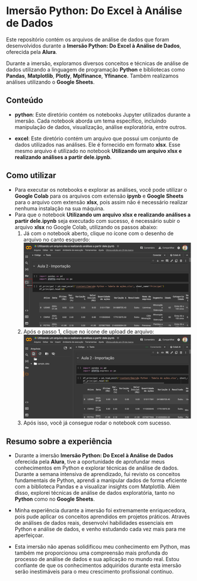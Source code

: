# Imersão Python: Do Excel à Análise de Dados

<p>Este repositório contém os arquivos de análise de dados que foram desenvolvidos durante a <b>Imersão Python: Do Excel à Análise de Dados</b>, oferecida pela <b>Alura</b>. 
<p>Durante a imersão, exploramos diversos conceitos e técnicas de análise de dados utilizando a linguagem de programação <b>Python</b> e bibliotecas como <b>Pandas</b>, <b>Matplotlib</b>, <b>Plotly</b>, <b>Mplfinance</b>, <b>Yfinance</b>.
Também realizamos análises utilizando o <b>Google Sheets</b>.

## Conteúdo

- **python**: Este diretório contém os notebooks Jupyter utilizados durante a imersão. Cada notebook aborda um tema específico, incluindo manipulação de dados, visualização, análise exploratória, entre outros.

- **excel**: Este diretório contém um arquivo que possui um conjunto de dados utilizados nas análises. Ele é fornecido em formato **xlsx**. Esse mesmo arquivo é utilizado no notebook **Utilizando um arquivo xlsx e realizando análises a partir dele.ipynb**.

## Como utilizar

- Para executar os notebooks e explorar as análises, você pode utilizar o **Google Colab** para os arquivos com extensão **ipynb** e **Google Sheets** para o arquivo com extensão **xlsx**, pois assim não é necessário realizar nenhuma instalação na sua máquina.
- Para que o notebook **Utilizando um arquivo xlsx e realizando análises a partir dele.ipynb** seja executado com sucesso, é necessário subir o arquivo **xlsx** no Google Colab, utilizando os passos abaixo:
  1. Já com o notebook aberto, clique no ícone com o desenho de arquivo no canto esquerdo:
      ![img.png](imgs/img.png)
  2. Após o passo 1, clique no ícone de upload de arquivo:
      ![img_1.png](imgs/img_1.png)
  3. Após isso, você já consegue rodar o notebook com sucesso.

## Resumo sobre a experiência
- Durante a imersão **Imersão Python: Do Excel à Análise de Dados** oferecida pela **Alura**, tive a oportunidade de aprofundar meus conhecimentos em Python e explorar técnicas de análise de dados. Durante a semana intensiva de aprendizado, fui revisto os conceitos fundamentais de Python, aprendi a manipular dados de forma eficiente com a biblioteca Pandas e a visualizar insights com Matplotlib. Além disso, explorei técnicas de análise de dados exploratória, tanto no **Python** como no **Google Sheets**.

- Minha experiência durante a imersão foi extremamente enriquecedora, pois pude aplicar os conceitos aprendidos em projetos práticos. Através de análises de dados reais, desenvolvi habilidades essenciais em Python e análise de dados, e venho estudando cada vez mais para me aperfeiçoar.

- Esta imersão não apenas solidificou meu conhecimento em Python, mas também me proporcionou uma compreensão mais profunda do processo de análise de dados e sua aplicação no mundo real. Estou confiante de que os conhecimentos adquiridos durante esta imersão serão inestimáveis para o meu crescimento profissional contínuo.
